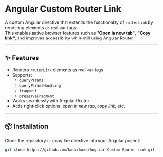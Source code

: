 # Angular Custom Router Link

A custom Angular directive that extends the functionality of `routerLink` by rendering elements as real `<a>` tags.  
This enables native browser features such as **"Open in new tab"**, **"Copy link"**, and improves accessibility while still using Angular Router.

---

## ✨ Features

- Renders `routerLink` elements as real `<a>` tags
- Supports:
  - `queryParams`
  - `queryParamsHandling`
  - `fragment`
  - `preserveFragment`
- Works seamlessly with Angular Router
- Adds right-click options: *open in new tab*, *copy link*, etc.

---

## 📦 Installation

Clone the repository or copy the directive into your Angular project:

```bash
git clone https://github.com/kadirkuzu/Angular-Custom-Router-Link.git
